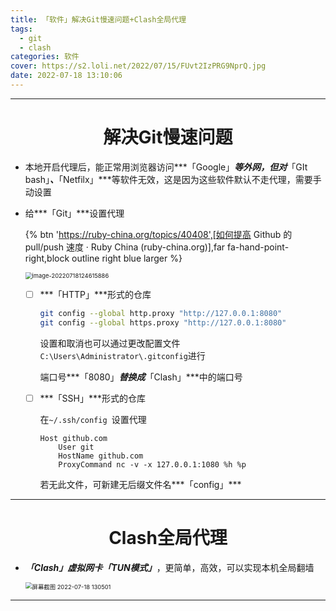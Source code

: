```yaml
---
title: 「软件」解决Git慢速问题+Clash全局代理
tags:
  - git
  - clash
categories: 软件
cover: https://s2.loli.net/2022/07/15/FUvt2IzPRG9NprQ.jpg
date: 2022-07-18 13:10:06
---
```





---

# <center>解决Git慢速问题

- 本地开启代理后，能正常用浏览器访问***「Google」***等外网，但对***「GIt bash」***、***「Netfilx」***等软件无效，这是因为这些软件默认不走代理，需要手动设置

- 给***「Git」***设置代理

  {% btn 'https://ruby-china.org/topics/40408',[如何提高 Github 的 pull/push 速度 · Ruby China (ruby-china.org)],far fa-hand-point-right,block outline right blue larger %}

  <img src="https://s2.loli.net/2022/07/18/F6JCWfYcwh8ZGeb.png" alt="image-20220718124615886" style="zoom: 67%;" />

  - [ ] ***「HTTP」***形式的仓库

    ~~~bash
    git config --global http.proxy "http://127.0.0.1:8080"
    git config --global https.proxy "http://127.0.0.1:8080"
    ~~~

    设置和取消也可以通过更改配置文件`C:\Users\Administrator\.gitconfig`进行

    端口号***「8080」***替换成***「Clash」***中的端口号

  - [ ] ***「SSH」***形式的仓库

    在`~/.ssh/config `设置代理

    ~~~
    Host github.com
        User git
        HostName github.com
        ProxyCommand nc -v -x 127.0.0.1:1080 %h %p
    ~~~

    若无此文件，可新建无后缀文件名***「config」***

---

# <center>Clash全局代理

- ***「Clash」***虚拟网卡***「TUN模式」***，更简单，高效，可以实现本机全局翻墙

  <img src="https://s2.loli.net/2022/07/18/DodmWgziZHR8vQ5.png" alt="屏幕截图 2022-07-18 130501" style="zoom:67%;" />

---
